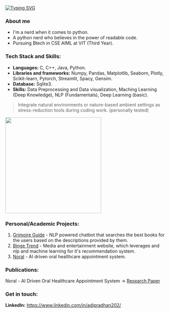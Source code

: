 <a href="https://git.io/typing-svg"><img src="https://readme-typing-svg.demolab.com?font=Fira+Code&pause=1000&width=435&lines=Hello+%3A);I'm+Aditya+Pradhan" alt="Typing SVG" /></a>

### About me
* I'm a nerd when it comes to python.
* A python nerd who believes in the power of readable code.
* Pursuing Btech in CSE AIML at VIT (Third Year).

### Tech Stack and Skills:
* **Languages:** C, C++, Java, Python.
* **Libraries and frameworks:** Numpy, Pandas, Matplotlib, Seaborn, Plotly, Scikit-learn, Pytorch, Streamlit, Spacy, Gensim.
* **Database:** Sqlite3.
* **Skills:** Data Preprocessing and Data visualization, Maching Learning (Deep Knowledge), NLP (Fundamentals), Deep Learning (basic).

> Integrate natural environments or nature-based ambient settings as stress-reduction tools during coding work. (personally tested)
<img src="https://giffiles.alphacoders.com/105/105224.gif" width="300">

### Personal/Academic Projects:
1. [Grimoire Guide](https://github.com/adityapradhan202/Grimoire-Guide) - NLP powered chatbot that searches the best books for the users based on the descriptions provided by them.
2. [Binge Trend](https://github.com/adityapradhan202/Binge-Trend) - Media and entertainment website, which leverages and nlp and machine learning for it's recommendation system.
3. [Noral](https://github.com/adityapradhan202/Noral) - AI driven oral healthcare appointment system.

### Publications:
Noral - AI Driven Oral Healthcare Appointment System -> [Research Paper](https://ijircce.com/admin/main/storage/app/pdf/7rUnXm1zcnu4s05s07tYOWFS5XqLAnj3H2MgEP1P.pdf)

### Get in touch:
**LinkedIn:** https://www.linkedin.com/in/adipradhan202/
